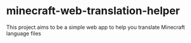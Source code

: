 # minecraft-web-translation-helper
This project aims to be a simple web app to help you translate Minecraft language files
